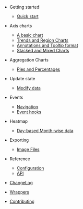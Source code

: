 * Getting started
  * [Quick start](getting_started/quick_start.md)

* Axis charts
  * [A basic chart](basic/basic_chart.md)
  * [Trends and Region Charts](basic/trends_regions.md)
  * [Annotations and Tooltip format](basic/annotations.md)
  * [Stacked and Mixed Charts](basic/stacked_and_mixed.md)

* Aggregation Charts
  * [Pies and Percentages](basic/aggr_sliced_diags.md)

* Update state
  * [Modify data](update_data/modify_data.md)

* Events
  * [Navigation]()
  * [Event hooks]()

* Heatmap
  * [Day-based Month-wise data](basic/heatmap.md)

* Exporting
  * [Image Files]()

* Reference
  * [Configuration]()
  * [API]()

* [ChangeLog]()
* [Wrappers]()
* [Contributing]()
